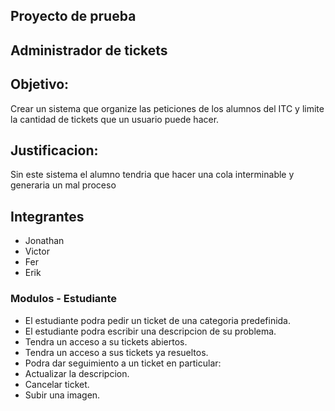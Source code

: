 ## Proyecto de prueba


## Administrador de tickets

## Objetivo:

Crear un sistema que organize las peticiones de los alumnos del ITC y limite la cantidad de tickets que un usuario puede hacer.


## Justificacion:

Sin este sistema el alumno tendria que hacer una cola interminable y generaria un mal proceso

## Integrantes

* Jonathan
* Victor
* Fer
* Erik

### Modulos - Estudiante

* El estudiante podra pedir un ticket de una categoria predefinida.
* El estudiante podra escribir una descripcion de su problema.
* Tendra un acceso a su tickets abiertos.
* Tendra un acceso a sus tickets ya resueltos.
* Podra dar seguimiento a un ticket en particular:
 * Actualizar la descripcion.
 * Cancelar ticket.
 * Subir una imagen. 
